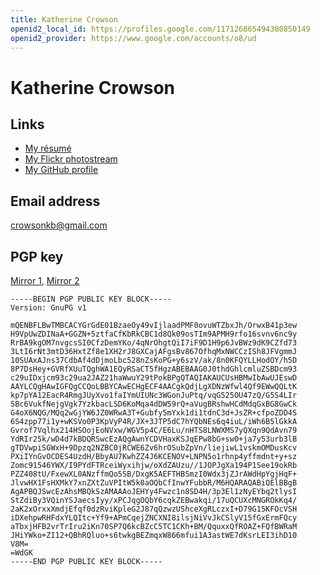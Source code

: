 ```yaml
---
title: Katherine Crowson
openid2_local_id: https://profiles.google.com/117126865494380850149
openid2_provider: https://www.google.com/accounts/o8/ud
---
```


Katherine Crowson
=================

Links
-----

 - [My résumé](resume)
 - [My Flickr photostream](https://www.flickr.com/photos/122140787@N03/)
 - [My GitHub profile](https://github.com/crowsonkb)

Email address
-------------

<crowsonkb@gmail.com>

PGP key
-------

[Mirror 1](http://keys.gnupg.net:11371/pks/lookup?op=get&search=0x40B55FA208BB5D76128F01577632E05C337359FC),
[Mirror 2](http://pgp.mit.edu/pks/lookup?op=get&search=0x40B55FA208BB5D76128F01577632E05C337359FC)

~~~ {.pgp}
-----BEGIN PGP PUBLIC KEY BLOCK-----
Version: GnuPG v1

mQENBFLBwTMBCACYGrGdE01BzaeOy49vIjlaadPMF0ovuWTZbxJh/OrwxB41p3ew
H9VpUwZDINaA+GGZN+5ztfaCfKbRkCBC1d8Qk09osTIm9APMH9rfo16svnv6nc9y
RrBA9kgOM7nvgcsSI0CfzDemYKo/4qNrOhgtQiI7iF9D1H9p6JvBWz9dK9CZfd73
3LtI6rNt3mtD36HxtZf8e1XH2rJ8GXCajAFgsBv867OfhqMxNWCCzISh8JFVgmmJ
10SUAxAJns37CdbAf4dDjmoLbc528nZsKoPG+y6szV/ak/8n0KFQYLLHodOY/h5D
8P7DsHey+GVRfXUuTQghWA1EQyRSaCT5fHgzABEBAAG0J0thdGhlcmluZSBDcm93
c29uIDxjcm93c29ua2JAZ21haWwuY29tPokBPgQTAQIAKAUCUsHBMwIbAwUJEswD
AAYLCQgHAwIGFQgCCQoLBBYCAwECHgECF4AACgkQdjLgXDNzWfwl4Qf9EWwQQLtK
kp7pYA12EacR4RmgJUyXvo1faIYmUIUNc3WGonJuPtq/vqG525OU47zQ/G5S4LIr
5Bc6VukfNejgVgk7YzkbacLSD6KoMqa4dDW59rQ+aVugBRshwHCdMdqGxBG8GwCk
G4oX6NQG/MQq2wGjYW6JZ0WRwA3T+Gubfy5mYxk1di1tdnC3d+JsZR+cfpoZDD4S
6S4zpp77i1y+wKSVo0P3KpVyP4R/JX+3JTP5dC7hYQbNEs6q4iuL/iWh6B5lGkkA
Gvrof7Vqlhx214HSOojEoNVxw/WGV5p4C/E6Lu/nHTS8LNWXMS7yQXqn9QdAvn79
YdRIr25k/wD4d7kBDQRSwcEzAQgAwnYCDVHaxKSJqEPw8bG+sw0+ja7y53urb3lB
gTDVwpiSGWxH+9Dpzq2NZBC0jRCWE6Zv6hrOSubZpVn/liejiwL1vskmOMDusKcv
PXiIYnGvOCDES4UzdH/BbyAU7KwhZZ4J6KCENOV+LNPN5o1rhnp4yffmdnt+y+sz
Zomc91546YWX/I9PYdFTRceiWyxihjw/oXdZAUzu//1JOPJgXa194P1See19okRb
PZZ408tU/FxewXL0ANzffmQo5SB/DxgK5AEFTHBSmzI0Wdx3jZJrAWdHpYgjHqF+
JlvwHX1FsHXMkY7xnZXtZuVPItW5k0aOQbCfInwYFubbR/M6HQARAQABiQElBBgB
AgAPBQJSwcEzAhsMBQkSzAMAAAoJEHYy4Fwzc1n8SD4H/3p3El1zNyEYbq2tlysI
StZdiBy3VQinYSJaecsIyy/xPCJqgOQbY6cqkZEBwakqi/17uQCUXcMNGROkKq4/
2aK2xOrxxXmdjEfqf0dzRviKpleG2J87qQzwzUShceXgRLczxI+D79G15KFOcVSH
iDXehpwRHFdxYLQItc+Yf9+APmCqejZNCXNI8ilsjNiVvJkCSlyV15fGxErmFQcy
aTbxjHFB2vrTrIru2iKn70SP7Q6kcBZcC5TC1CKh+BM/QquxxQfROAZ+FQfBWRaM
JHiYWko+ZI12+QBhRQluo+s6twkgBEZmqxW866mfui1A3astWE7dKsrLEI3ihD10
V8M=
=WdGK
-----END PGP PUBLIC KEY BLOCK-----

~~~
